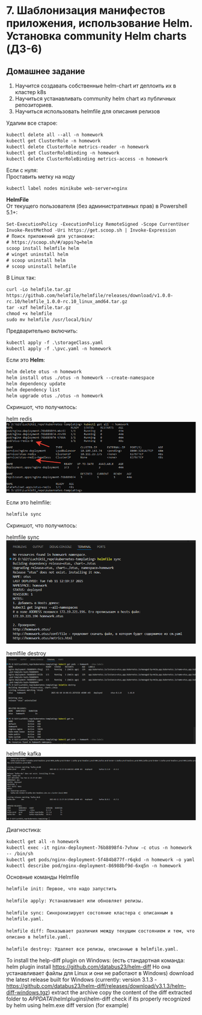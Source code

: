 # 7. Шаблонизация манифестов приложения, использование Helm. Установка community Helm charts (ДЗ-6)

## Домашнее задание
1) Научится создавать собственные helm-chart ит деплоить их в кластер k8s  
2) Научиться устанавливать community helm chart из публичных репозиториев.  
3) Научиться использовать helmfile для описания релизов

Удалим все старое:  
```
kubectl delete all --all -n homework
kubectl get ClusterRole -n homework
kubectl delete ClusterRole metrics-reader -n homework
kubectl get ClusterRoleBinding -n homework
kubectl delete ClusterRoleBinding metrics-access -n homework
```
Если с нуля:  
Проставить метку на ноду  
```
kubectl label nodes minikube web-server=nginx
```

**HelmFile**  
От текущего пользователя (без административных прав) в Powershell 5.1+:
```
Set-ExecutionPolicy -ExecutionPolicy RemoteSigned -Scope CurrentUser
Invoke-RestMethod -Uri https://get.scoop.sh | Invoke-Expression
# Поиск приложений для установки:
# https://scoop.sh/#/apps?q=helm
scoop install helmfile helm
# winget uninstall helm
# scoop uninstall helm
# scoop uninstall helmfile
```

В Linux так:
```
curl -Lo helmfile.tar.gz https://github.com/helmfile/helmfile/releases/download/v1.0.0-rc.10/helmfile_1.0.0-rc.10_linux_amd64.tar.gz
tar -xzf helmfile.tar.gz
chmod +x helmfile
sudo mv helmfile /usr/local/bin/
```

Предварительно включить:  
```
kubectl apply -f .\storageClass.yaml
kubectl apply -f .\pvc.yaml -n homework
```

Если это **Helm**:
```
helm delete otus -n homework
helm install otus ./otus -n homework --create-namespace
helm dependency update
helm dependency list
helm upgrade otus ./otus -n homework
```
Скриншот, что получилось:  
  
helm redis  
![helm redis  ](img/helm_redis.png)  

Если это helmfile:
```
helmfile sync
```
Скриншот, что получилось:  
  
helmfile sync  
![helmfile sync](img/hemlfile_sync.png)  
  
hemlfile destroy 
![hemlfile destroy](img/hemlfile_destroy.png) 
  
helmfile kafka 
![helmfile kafka](img/helmfile_kafka.png) 


Диагностика:  
```
kubectl get all -n homework
kubectl exec -it nginx-deployment-76b8898f4-7vhxw -c otus -n homework -- /bin/sh
kubectl get pods/nginx-deployment-5f484b877f-r6qkd -n homework -o yaml
kubectl describe pod/nginx-deployment-86988bf9d-6xq5n -n homework
```

Основные команды Helmfile  
```
helmfile init: Первое, что надо запустить

helmfile apply: Устанавливает или обновляет релизы.

helmfile sync: Синхронизирует состояние кластера с описанным в helmfile.yaml.

helmfile diff: Показывает различия между текущим состоянием и тем, что описано в helmfile.yaml.

helmfile destroy: Удаляет все релизы, описанные в helmfile.yaml.
```

To install the help-diff plugin on Windows:
(есть стандартная команда:
helm plugin install https://github.com/databus23/helm-diff
Но она устанавливает файлы для Linux и они не работают в Windows)
download the latest release built for Windows (currently: version 3.1.3 - https://github.com/databus23/helm-diff/releases/download/v3.1.3/helm-diff-windows.tgz)
extract the archive
copy the content of the diff extracted folder to $APPDATA$\helm\plugins\helm-diff
check if its properly recognized by helm using helm.exe diff version (for example)